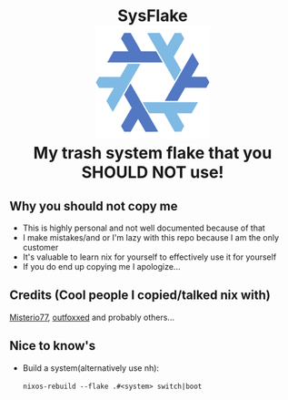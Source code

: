 <h1 align="center">
  SysFlake
  <br>
  <img src="resources/nixos.svg" width="200px" height="200px"/>
  <br>
  My trash system flake that you SHOULD NOT use!
</h1>

## Why you should not copy me
  - This is highly personal and not well documented because of that
  - I make mistakes/and or I'm lazy with this repo because I am the only customer
  - It's valuable to learn nix for yourself to effectively use it for yourself
  - If you do end up copying me I apologize...

## Credits (Cool people I copied/talked nix with)
 [Misterio77](https://github.com/Misterio77), [outfoxxed](https://git.outfoxxed.me/) and probably others...

## Nice to know's 
  - Build a system(alternatively use nh):
    
    ```nixos-rebuild --flake .#<system> switch|boot```
